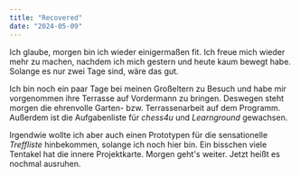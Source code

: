 ```yaml
---
title: "Recovered"
date: "2024-05-09"
---
```


Ich glaube, morgen bin ich wieder einigermaßen fit. Ich freue mich wieder mehr zu machen, nachdem ich mich gestern und heute kaum bewegt habe. Solange es nur zwei Tage sind, wäre das gut.

Ich bin noch ein paar Tage bei meinen Großeltern zu Besuch und habe mir vorgenommen ihre Terrasse auf Vordermann zu bringen. Deswegen steht morgen die ehrenvolle Garten- bzw. Terrassenarbeit auf dem Programm. Außerdem ist die Aufgabenliste für _chess4u_ und _Learnground_ gewachsen.

Irgendwie wollte ich aber auch einen Prototypen für die sensationelle _Treffliste_ hinbekommen, solange ich noch hier bin. Ein bisschen viele Tentakel hat die innere Projektkarte. Morgen geht's weiter. Jetzt heißt es nochmal ausruhen.
